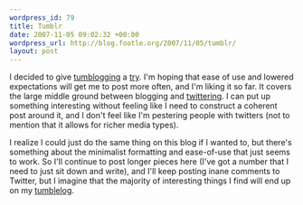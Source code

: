 ```yaml
--- 
wordpress_id: 79
title: Tumblr
date: 2007-11-05 09:02:32 +00:00
wordpress_url: http://blog.footle.org/2007/11/05/tumblr/
layout: post
---
```

I decided to give <a href="http://en.wikipedia.org/wiki/Tumblog">tumblogging</a> a <a href="http://tumblr.footle.org">try</a>. I'm hoping that ease of use and lowered expectations will get me to post more often, and I'm liking it so far. It covers the large middle ground between blogging and <a href="http://twitter.com/bgreenlee">twittering</a>. I can put up something interesting without feeling like I need to construct a coherent post around it, and I don't feel like I'm pestering people with twitters (not to mention that it allows for richer media types).

I realize I could just do the same thing on this blog if I wanted to, but there's something about the minimalist formatting and ease-of-use that just seems to work. So I'll continue to post longer pieces here (I've got a number that I need to just sit down and write), and I'll keep posting inane comments to Twitter, but I imagine that the majority of interesting things I find will end up on my <a href="http://tumblr.footle.org">tumblelog</a>.
